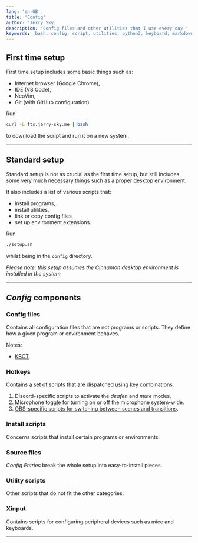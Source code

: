 ```yaml
---
lang: 'en-GB'
title: 'Config'
author: 'Jerry Sky'
description: 'Config files and other utilities that I use every day.'
keywords: 'bash, config, script, utilities, python3, keyboard, markdown, bash aliases'
---
```




## First time setup

First time setup includes some basic things such as:

- Internet browser (Google Chrome),
- IDE (VS Code),
- NeoVim,
- Git (with GitHub configuration).

Run

```bash
curl -L fts.jerry-sky.me | bash
```

to download the script and run it on a new system.

---



## Standard setup

Standard setup is not as crucial as the first time setup, but still includes
some very much necessary things such as a proper desktop environment.

It also includes a list of various scripts that:

- install programs,
- install utilities,
- link or copy config files,
- set up environment extensions.

Run

```bash
./setup.sh
```

whilst being in the `config` directory.

_Please note: this setup assumes the Cinnamon desktop environment is installed in the system._

---



## _Config_ components


### Config files

Contains all configuration files that are not programs or scripts.
They define how a given program or environment behaves.

Notes:
- [KBCT](doc/kbct.md)


### Hotkeys

Contains a set of scripts that are dispatched using key combinations.

1. Discord-specific scripts to activate the _deafen_ and _mute_ modes.
2. Microphone toggle for turning on or off the microphone system-wide.
3. [OBS-specific scripts for switching between scenes and transitions](doc/obsws.md).


### Install scripts

Concerns scripts that install certain programs or environments.


### Source files

_Config Entries_ break the whole setup into easy-to-install pieces.


### Utility scripts

Other scripts that do not fit the other categories.


### Xinput

Contains scripts for configuring peripheral devices such as mice and keyboards.

---

